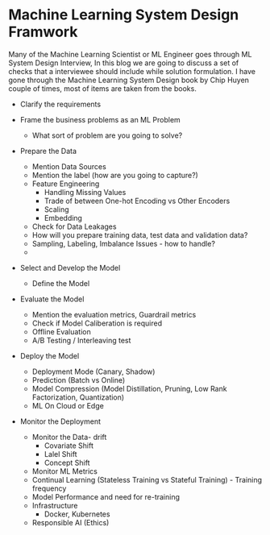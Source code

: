 # Machine Learning System Design Framwork

Many of the Machine Learning Scientist or ML Engineer goes through ML System Design Interview, In this blog we are going to discuss a set of checks that a interviewee should include while solution formulation. I have gone through the Machine Learning System Design book by Chip Huyen couple of times, most of items are taken from the books.



* Clarify the requirements
* Frame the business problems as an ML Problem
    * What sort of problem are you going to solve?
* Prepare the Data
    * Mention Data Sources
    * Mention the label (how are you going to capture?)
    * Feature Engineering 
        * Handling Missing Values
        * Trade of between One-hot Encoding vs Other Encoders 
        * Scaling
        * Embedding
    * Check for Data Leakages
    * How will you prepare training data, test data and validation data?
    * Sampling, Labeling, Imbalance Issues - how to handle?
    * 
* Select and Develop the Model
    * Define the Model
* Evaluate the Model
    * Mention the evaluation metrics, Guardrail metrics
    * Check if Model Caliberation is required
    * Offline Evaluation
    * A/B Testing / Interleaving test

* Deploy the Model
    *  Deployment Mode (Canary, Shadow)
    *  Prediction (Batch vs Online)
    * Model Compression (Model Distillation, Pruning, Low Rank Factorization, Quantization)
    * ML On Cloud or Edge

* Monitor the Deployment
    * Monitor the Data- drift
        * Covariate Shift
        * Lalel Shift
        * Concept Shift
    * Monitor ML Metrics
    * Continual Learning (Stateless Training vs Stateful Training) - Training frequency
    * Model Performance and need for re-training
    * Infrastructure
        * Docker, Kubernetes
    * Responsible AI (Ethics)


